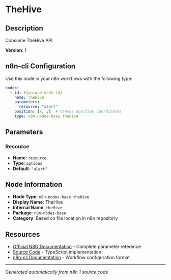 # TheHive

## Description

Consume TheHive API

**Version**: 1

## n8n-cli Configuration

Use this node in your n8n workflows with the following type:

```yaml
nodes:
  - id: ${unique-node-id}
    name: TheHive
    parameters:
      resource: "alert"
    position: [x, y]  # Canvas position coordinates
    type: n8n-nodes-base.theHive
```

## Parameters

### Resource

- **Name**: `resource`
- **Type**: `options`
- **Default**: `"alert"`


## Node Information

- **Node Type**: `n8n-nodes-base.theHive`
- **Display Name**: TheHive
- **Internal Name**: `theHive`
- **Package**: `n8n-nodes-base`
- **Category**: Based on file location in n8n repository

## Resources

- [Official N8N Documentation](https://docs.n8n.io/integrations/builtin/app-nodes/n8n-nodes-base.thehive/) - Complete parameter reference
- [Source Code](https://github.com/n8n-io/n8n/blob/master/packages/nodes-base/nodes/TheHive/TheHive.node.ts) - TypeScript implementation
- [n8n-cli Documentation](https://github.com/edenreich/n8n-cli) - Workflow configuration format

---
*Generated automatically from n8n 1 source code*
